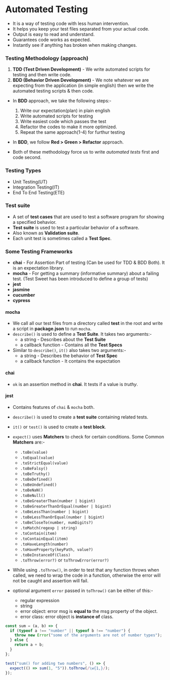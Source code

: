 # Automated Testing

- It is a way of testing code with less human intervention.
- It helps you keep your test files separated from your actual code.
- Output is easy to read and understand.
- Guarantees code works as expected.
- Instantly see if anything has broken when making changes.

### Testing Methodology (approach)

1. **TDD (Test Driven Development)** - We write automated scripts for testing and then write code.
2. **BDD (Behavior Driven Development)** - We note whatever we are expecting from the application (in simple english) then we write the automated testing scripts & then code.

- In **BDD** approach, we take the following steps:-

  1. Write our expectation(plan) in plain english
  2. Write automated scripts for testing
  3. Write easiest code which passes the test
  4. Refactor the codes to make it more optimized.
  5. Repeat the same approach(1-4) for furthur testing

- In **BDD**, we follow **Red > Green > Refactor** approach.

- Both of these methodology force us to write _automated tests_ first and code second.

### Testing Types

- Unit Testing(UT)
- Integration Testing(IT)
- End To End Testing(ETE)

### Test suite

- A set of **test cases** that are used to test a software program for showing a specified behavior.
- **Test suite** is used to test a particular behavior of a software.
- Also known as **Validation suite**.
- Each unit test is sometimes called a **Test Spec**.

### Some Testing Frameworks

- **chai** - For Assertion Part of testing (Can be used for TDD & BDD Both). It is an expectation library.
- **mocha** - For getting a summary (informative summary) about a failing test. (Test Sweet has been introduced to define a group of tests)
- **jest**
- **jasmine**
- **cucumber**
- **cypress**

#### mocha

- We call all our test files from a directory called **test** in the root and write a script in **package.json** to run `mocha`.
- `describe()` is used to define a **Test Suite**. It takes two arguments:-
  - a string - Describes about the **Test Suite**
  - a callback function - Contains all the **Test Specs**
- Similar to `describe()`, `it()` also takes two arguments:-
  - a string - Describes the behavior of **Test Spec**
  - a callback function - It contains the expectation

#### chai

- `ok` is an assertion method in **chai**. It tests if a value is _truthy_.

#### jest

- Contains features of `chai` & `mocha` both.
- `describe()` is used to create a **test suite** containing related tests.
- `it()` or `test()` is used to create a **test block**.
- `expect()` uses **Matchers** to check for certain conditions. Some Common **Matchers** are:-

  - `.toBe(value)`
  - `.toEqual(value)`
  - `.toStrictEqual(value)`
  - `.toBeFalsy()`
  - `.toBeTruthy()`
  - `.toBeDefined()`
  - `.toBeUndefined()`
  - `.toBeNaN()`
  - `.toBeNull()`
  - `.toBeGreaterThan(number | bigint)`
  - `.toBeGreaterThanOrEqual(number | bigint)`
  - `.toBeLessThan(number | bigint)`
  - `.toBeLessThanOrEqual(number | bigint)`
  - `.toBeCloseTo(number, numDigits?)`
  - `.toMatch(regexp | string)`
  - `.toContain(item)`
  - `.toContainEqual(item)`
  - `.toHaveLength(number)`
  - `.toHaveProperty(keyPath, value?)`
  - `.toBeInstanceOf(Class)`
  - `.toThrow(error?)` or `toThrowError(error?)`

- While using `.toThrow()`, in order to test that any function throws when called, we need to wrap the code in a function, otherwise the error will not be caught and assertion will fail.

- optional argument `error` passed in `toThrow()` can be either of this:-
  - regular expression
  - string
  - error object: error msg is **equal to** the msg property of the object.
  - error class: error object is **instance of** class.

```javascript
const sum = (a, b) => {
  if (typeof a !== "number" || typeof b !== "number") {
    throw new Error("some of the arguments are not of number types");
  } else {
    return a + b;
  }
};

test("sum() for adding two numbers", () => {
  expect(() => sum(1, "5")).toThrow(/\w{1,}/);
});
```
